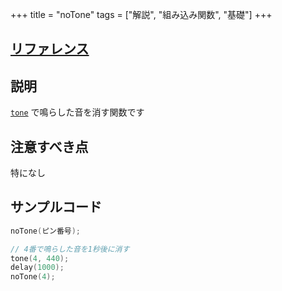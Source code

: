 +++
title = "noTone"
tags = ["解説", "組み込み関数", "基礎"]
+++

## [リファレンス](https://www.arduino.cc/reference/en/language/functions/advanced-io/notone)

## 説明

[`tone`](/arduino言語解説/embedded-functions/tone/) で鳴らした音を消す関数です

## 注意すべき点

特になし

## サンプルコード

```c++
noTone(ピン番号);

// 4番で鳴らした音を1秒後に消す
tone(4, 440);
delay(1000);
noTone(4);
```
